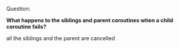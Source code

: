 Question:

**What happens  to the siblings and parent coroutines when a child coroutine fails?**

<div class="hint">
  all the siblings and the parent are cancelled
</div>

